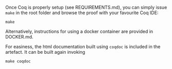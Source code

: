 
Once Coq is properly setup (see REQUIREMENTS.md), you can simply issue `make` in the root folder and browse the proof with your favourite Coq IDE:
```
make
```

Alternatively, instructions for using a docker container are provided in DOCKER.md.

For easiness, the html documentation built using `coqdoc` is included in the artefact. It can be built again invoking
```
make coqdoc
```
